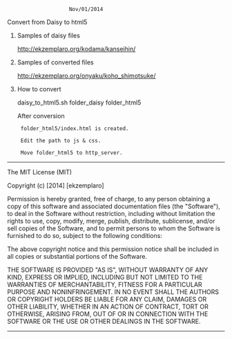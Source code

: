 						Nov/01/2014

Convert from Daisy to html5


1) Samples of daisy files

	http://ekzemplaro.org/kodama/kanseihin/

2) Samples of converted files

	http://ekzemplaro.org/onyaku/koho_shimotsuke/

3) How to convert

	daisy_to_html5.sh folder_daisy folder_html5

	After conversion

		folder_html5/index.html is created.

		Edit the path to js & css.

		Move folder_html5 to http_server.

-----------------------------------------------------------------------

The MIT License (MIT)

Copyright (c) [2014] [ekzemplaro]

Permission is hereby granted, free of charge, to any person obtaining a copy
of this software and associated documentation files (the "Software"), to deal
in the Software without restriction, including without limitation the rights
to use, copy, modify, merge, publish, distribute, sublicense, and/or sell
copies of the Software, and to permit persons to whom the Software is
furnished to do so, subject to the following conditions:

The above copyright notice and this permission notice shall be included in all
copies or substantial portions of the Software.

THE SOFTWARE IS PROVIDED "AS IS", WITHOUT WARRANTY OF ANY KIND, EXPRESS OR
IMPLIED, INCLUDING BUT NOT LIMITED TO THE WARRANTIES OF MERCHANTABILITY,
FITNESS FOR A PARTICULAR PURPOSE AND NONINFRINGEMENT. IN NO EVENT SHALL THE
AUTHORS OR COPYRIGHT HOLDERS BE LIABLE FOR ANY CLAIM, DAMAGES OR OTHER
LIABILITY, WHETHER IN AN ACTION OF CONTRACT, TORT OR OTHERWISE, ARISING FROM,
OUT OF OR IN CONNECTION WITH THE SOFTWARE OR THE USE OR OTHER DEALINGS IN THE
SOFTWARE.

-----------------------------------------------------------------------


